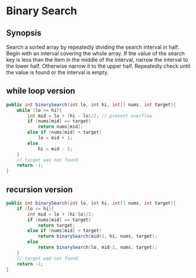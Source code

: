 # Binary Search

## Synopsis
Search a sorted array by repeatedly dividing the search interval in half.
Begin with an interval covering the whole array. 
If the value of the search key is less than the item in the middle of the interval, narrow the interval to the lower half. 
Otherwise narrow it to the upper half. 
Repeatedly check until the value is found or the interval is empty.

## while loop version
```java
public int binarySearch(int lo, int hi, int[] nums, int target){
    while (lo <= hi){
        int mid = lo + (hi - lo)/2; // prevent overflow
        if (nums[mid] == target)
            return nums[mid];
        else if (nums[mid] < target)
            lo = mid + 1;
        else
            hi = mid - 1;
    }
    // target was not found
    return -1;
}
```

## recursion version
```java
public int binarySearch(int lo, int hi, int[] nums, int target){
    if (lo <= hi){
        int mid = lo + (hi-lo)/2;
        if (nums[mid] == target)
            return target;
        else if (nums[mid] < target)
            return binarySearch(mid+1, hi, nums, target);
        else
            return binarySearch(lo, mid-1, nums, target);
    }
    // target wad not found
    return -1;
}
```